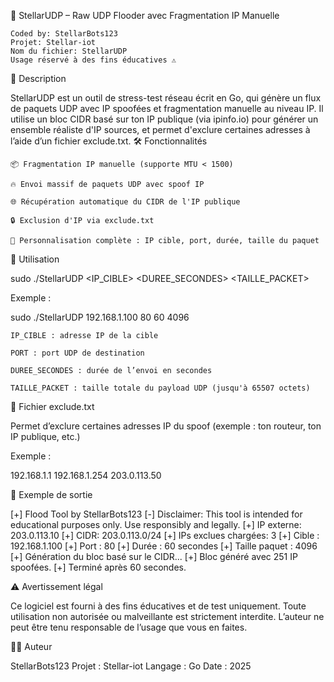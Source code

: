 🚀 StellarUDP – Raw UDP Flooder avec Fragmentation IP Manuelle

    Coded by: StellarBots123
    Projet: Stellar-iot
    Nom du fichier: StellarUDP
    Usage réservé à des fins éducatives ⚠️

🧠 Description

StellarUDP est un outil de stress-test réseau écrit en Go, qui génère un flux de paquets UDP avec IP spoofées et fragmentation manuelle au niveau IP.
Il utilise un bloc CIDR basé sur ton IP publique (via ipinfo.io) pour générer un ensemble réaliste d'IP sources, et permet d'exclure certaines adresses à l’aide d’un fichier exclude.txt.
🛠 Fonctionnalités

    📦 Fragmentation IP manuelle (supporte MTU < 1500)

    🔥 Envoi massif de paquets UDP avec spoof IP

    🌐 Récupération automatique du CIDR de l'IP publique

    🔒 Exclusion d'IP via exclude.txt

    🎯 Personnalisation complète : IP cible, port, durée, taille du paquet

🚀 Utilisation

sudo ./StellarUDP <IP_CIBLE> <PORT> <DUREE_SECONDES> <TAILLE_PACKET>

Exemple :

sudo ./StellarUDP 192.168.1.100 80 60 4096

    IP_CIBLE : adresse IP de la cible

    PORT : port UDP de destination

    DUREE_SECONDES : durée de l’envoi en secondes

    TAILLE_PACKET : taille totale du payload UDP (jusqu'à 65507 octets)

📁 Fichier exclude.txt

Permet d’exclure certaines adresses IP du spoof (exemple : ton routeur, ton IP publique, etc.)

Exemple :

192.168.1.1
192.168.1.254
203.0.113.50

🧪 Exemple de sortie

[+] Flood Tool by StellarBots123
[-] Disclaimer: This tool is intended for educational purposes only. Use responsibly and legally.
[+] IP externe: 203.0.113.10
[+] CIDR: 203.0.113.0/24
[+] IPs exclues chargées: 3
[+] Cible : 192.168.1.100
[+] Port : 80
[+] Durée : 60 secondes
[+] Taille paquet : 4096
[+] Génération du bloc basé sur le CIDR...
[+] Bloc généré avec 251 IP spoofées.
[+] Terminé après 60 secondes.

⚠️ Avertissement légal

Ce logiciel est fourni à des fins éducatives et de test uniquement.
Toute utilisation non autorisée ou malveillante est strictement interdite.
L’auteur ne peut être tenu responsable de l’usage que vous en faites.

🧑‍💻 Auteur

StellarBots123
Projet : Stellar-iot
Langage : Go
Date : 2025
